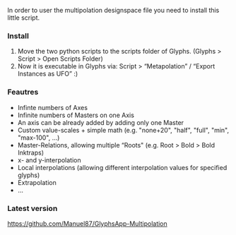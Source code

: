 In order to user the multipolation designspace file you need to install this little script.


### Install

1. Move the two python scripts to the scripts folder of Glyphs. (Glyphs > Script > Open Scripts Folder)
2. Now it is executable in Glyphs via: Script > “Metapolation” / “Export Instances as UFO” :)

### Feautres
- Infinte numbers of Axes
- Infinite numbers of Masters on one Axis
- An axis can be already added by adding only one Master
- Custom value-scales + simple math (e.g. "none+20", "half", "full", "min", "max-100", ...)
- Master-Relations, allowing multiple “Roots" (e.g. Root > Bold > Bold Inktraps)
- x- and y-interpolation
- Local interpolations (allowing different interpolation values for specified glyphs)
- Extrapolation
- ...

### Latest version
https://github.com/Manuel87/GlyphsApp-Multipolation
